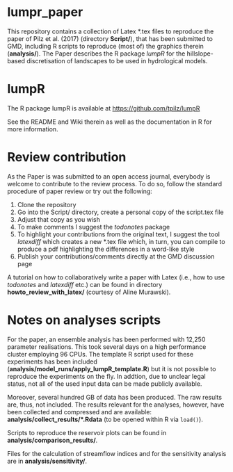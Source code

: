 # lumpr_paper
This repository contains a collection of Latex *.tex files to reproduce the paper of Pilz et al. (2017) (directory __Script/__), that has been submitted to GMD, including R scripts to reproduce (most of) the graphics therein (__analysis/__). The Paper describes the R package _lumpR_ for the hillslope-based discretisation of landscapes to be used in hydrological models.

# lumpR
The R package lumpR is available at https://github.com/tpilz/lumpR

See the README and Wiki therein as well as the documentation in R for more information.

# Review contribution
As the Paper is was submitted to an open access journal, everybody is welcome to contribute to the review process. To do so, follow the standard procedure of paper review or try out the following:

1. Clone the repository
2. Go into the Script/ directory, create a personal copy of the script.tex file
3. Adjust that copy as you wish
4. To make comments I suggest the _todonotes_ package
5. To highlight your contributions from the original text, I suggest the tool _latexdiff_ which creates a new *.tex file which, in turn, you can compile to produce a pdf highlighting the differences in a word-like style
6. Publish your contributions/comments directly at the GMD discussion page

A tutorial on how to collaboratively write a paper with Latex (i.e., how to use _todonotes_ and _latexdiff_ etc.) can be found in directory __howto_review_with_latex/__ (courtesy of Aline Murawski).

# Notes on analyses scripts
For the paper, an ensemble analysis has been performed with 12,250 parameter realisations. This took several days on a high performance cluster employing 96 CPUs. The template R script used for these experiments has been included (__analysis/model_runs/apply_lumpR_template.R__) but it is not possible to reproduce the experiments on the fly. In addtion, due to unclear legal status, not all of the used input data can be made publicly available.

Moreover, several hundred GB of data has been produced. The raw results are, thus, not included. The results relevant for the analyses, however, have been collected and compressed and are available: __analysis/collect_results/*.Rdata__ (to be opened within R via `load()`).

Scripts to reproduce the reservoir plots can be found in __analysis/comparison_results/__.

Files for the calculation of streamflow indices and for the sensitivity analysis are in __analysis/sensitivity/__.
